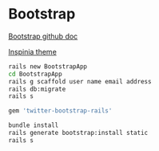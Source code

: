 # Bootstrap

[Bootstrap github doc](https://github.com/seyhunak/twitter-bootstrap-rails#installing-the-css-stylesheets)

[Inspinia theme](https://wrapbootstrap.com/theme/inspinia-responsive-admin-theme-WB0R5L90S)


```bash
rails new BootstrapApp
cd BootstrapApp
rails g scaffold user name email address
rails db:migrate
rails s
```


```ruby
gem 'twitter-bootstrap-rails'
```


```bash
bundle install
rails generate bootstrap:install static
rails s
```

